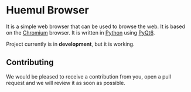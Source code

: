 # Huemul Browser

It is a simple web browser that can be used to browse the web. It is based on the [Chromium](https://www.chromium.org/Home) browser. It is written
in [Python](https://www.python.org/) using [PyQt6](https://www.riverbankcomputing.com/software/pyqt).

Project currently is in **development**, but it is working.

## Contributing

We would be pleased to receive a contribution from you, open a pull request and we will review it as soon as possible.